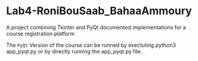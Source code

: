 # Lab4-RoniBouSaab_BahaaAmmoury
A project combining Tkinter and PyQt documented implementations for a course registration platform

The `PyQt` Version of the course can be runned by exectuting python3 app_pyqt.py or by directly running the app_pyqt.py file.